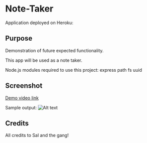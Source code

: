 # Note-Taker

Application deployed on Heroku:

## Purpose

Demonstration of future expected functionality.

This app will be used as a note taker.

Node.js modules required to use this project:
express
path
fs
uuid

## Screenshot
[Demo video link](https://drive.google.com/file/d/127fVclQifYzZqcMiOvloHIVvMml3pkql/view?usp=sharing)

Sample output:
  ![Alt text](Assets/TeamGenScreen.png?raw=true "Screenshot")

  
## Credits
All credits to Sal and the gang!
